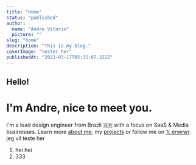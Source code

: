 ```yaml
---
title: "Home"
status: "published"
author:
  name: "Andre Vitorio"
  picture: ""
slug: "home"
description: "This is my blog."
coverImage: "tester her"
publishedAt: "2022-03-17T05:35:07.322Z"
---
```


## Hello!

# I'm Andre, nice to meet you.

I'm a lead design engineer from Brazil 🇧🇷 with a focus on SaaS & Media businesses. Learn more [about me](/about), my [projects](/projects) or follow me on [𝕏    erwrwr](https://twitter.com/AndreVitorio). jeg vil teste her

1. hei hei
2. 333